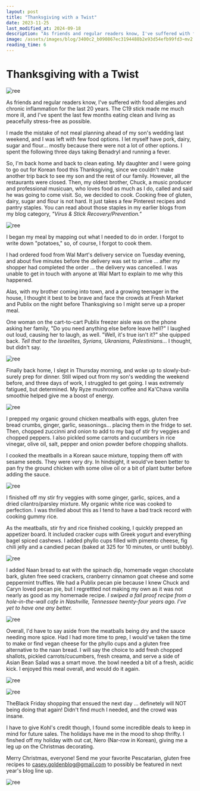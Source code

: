 ```yaml
---
layout: post
title: "Thanksgiving with a Twist"
date: 2023-11-25
last_modified_at: 2024-09-18
description: "As friends and regular readers know, I've suffered with food allergies and chronic inflammation for the last 20 years. The C19 stick made me much more ill, and I've spent the last…"
image: /assets/images/blog/3400c2_b090867ec3194488b2e93d54efb99fd3~mv2.jpg
reading_time: 6
---
```

# Thanksgiving with a Twist 
![ree](/assets/images/blog/3400c2_b090867ec3194488b2e93d54efb99fd3~mv2.jpg)

As friends and regular readers know, I've suffered with food allergies and chronic inflammation for the last 20 years. The C19 stick made me much more ill, and I've spent the last few months eating clean and living as peacefully stress-free as possible.

I made the mistake of not meal planning ahead of my son's wedding last weekend, and I was left with few food options. I let myself have pork, dairy, sugar and flour... mostly because there were not a lot of other options. I spent the following three days taking Benadryl and running a fever.

So, I'm back home and back to clean eating. My daughter and I were going to go out for Korean food this Thanksgiving, since we couldn't make another trip back to see my son and the rest of our family. However, all the restaurants were closed. Then, my oldest brother, Chuck, a music producer and professional musicuan, who loves food as much as I do, called and said he was going to come visit. So, we decided to cook. Cooking free of gluten, dairy, sugar and flour is not hard. It just takes a few Pinterest recipes and pantry staples. You can read about those staples in my earlier blogs from my blog category, _"Virus & Stick Recovery/Prevention."_

![ree](/assets/images/blog/3400c2_18ad6b2c0bdf4d12a3c25548574e9306~mv2.jpg)

I began my meal by mapping out what I needed to do in order. I forgot to write down "potatoes," so, of course, I forgot to cook them.

I had ordered food from Wal Mart's delivery service on Tuesday evening, and about five minutes before the delivery was set to arrive ... after my shopper had completed the order ... the delivery was cancelled. I was unable to get in touch with anyone at Wal Mart to explain to me why this happened.

Alas, with my brother coming into town, and a growing teenager in the house, I thought it best to be brave and face the crowds at Fresh Market and Publix on the night before Thanksgiving so I might serve up a proper meal.

One woman on the cart-to-cart Publix freezer aisle was on the phone asking her family, "Do you need anything else before leave hell?" I laughed out loud, causing her to laugh, as well. "Well, it's true isn't it?" she quipped back. _Tell that to the Israelites, Syrians, Ukranians, Palestinians..._ I thought, but didn't say.

![ree](/assets/images/blog/3400c2_6c4b82327cb94197a446966551c0cdb0~mv2.jpg)

Finally back home, I slept in Thursday morning, and woke up to slowly-but-surely prep for dinner. Still wiped out from my son's wedding the weekend before, and three days of work, I struggled to get going. I was extremely fatigued, but determined. My Ryze mushroom coffee and Ka'Chava vanilla smoothie helped give me a boost of energy.

![ree](/assets/images/blog/3400c2_014dd35aa46f4d07bda812e9388b4ea0~mv2.jpg)

I prepped my organic ground chicken meatballs with eggs, gluten free bread crumbs, ginger, garlic, seasonings... placing them in the fridge to set. Then, chopped zuccinni and onion to add to my bag of stir fry veggies and chopped peppers. I also pickled some carrots and cucumbers in rice vinegar, olive oil, salt, pepper and onion powder before chopping shallots.

I cooked the meatballs in a Korean sauce mixture, topping them off with sesame seeds. They were very dry. In hindsight, it would've been better to pan fry the ground chicken with some olive oil or a bit of plant butter before adding the sauce.

![ree](/assets/images/blog/3400c2_064062046efa4880a91597b1c121cc85~mv2.jpg)

I finished off my stir fry veggies with some ginger, garlic, spices, and a dried cilantro/parsley mixture. My organic white rice was cooked to perfection. I was thrilled about this as I tend to have a bad track record with cooking gummy rice.

As the meatballs, stir fry and rice finished cooking, I quickly prepped an appetizer board. It included cracker cups with Greek yogurt and everything bagel spiced cashews. I added phyllo cups filled with pimento cheese, fig chili jelly and a candied pecan (baked at 325 for 10 minutes, or until bubbly).

![ree](/assets/images/blog/3400c2_531791564f7840cb83f09a51d886f4d0~mv2.jpg)

I added Naan bread to eat with the spinach dip, homemade vegan chocolate bark, gluten free seed crackers, cranberry cinnamon goat cheese and some peppermint truffles. We had a Publix pecan pie because I knew Chuck and Caryn loved pecan pie, but I regrettted not making my own as it was not nearly as good as my homemade recipe. _I swiped a fail proof recipe from a hole-in-the-wall cafe in Nashville, Tennessee twenty-four years ago. I've yet to have one any better._

![ree](/assets/images/blog/3400c2_04ee0e96bca1434792b621585759ab01~mv2.jpg)

Overall, I'd have to say aside from the meatballs being dry and the sauce needing more spice. Had I had more time to prep, I would've taken the time to make or find vegan cheese for the phyllo cups and a gluten free alternative to the naan bread. I will say the choice to add fresh chopped shallots, pickled carrots/cucumbers, fresh creama, and serve a side of Asian Bean Salad was a smart move. the bowl needed a bit of a fresh, acidic kick. I enjoyed this meal overall, and would do it again.

![ree](/assets/images/blog/3400c2_87506650163e410eafab687dda84357b~mv2.jpg)

![ree](/assets/images/blog/3400c2_57c441ec72e8474ba9c482f9ed4aafd1~mv2.jpg)

TheBlack Friday shopping that ensued the next day ... definetely will NOT being doing that again! Didn't find much I needed, and the crowd was insane.

I have to give Kohl's credit though, I found some incredible deals to keep in mind for future sales. The holidays have me in the mood to shop thrifty. I finshed off my holiday with out cat, Nero (Nar-row in Korean), giving me a leg up on the Christmas decorating.

Merry Christmas, everyone! Send me your favorite Pescatarian, gluten free recipes to [casey.goldenblog@gmail.com](mailto:casey.goldenblog@gmail.com) to possibly be featured in next year's blog line up.

![ree](/assets/images/blog/3400c2_8a16badc7955460d9c5b56638395f1de~mv2.png)

